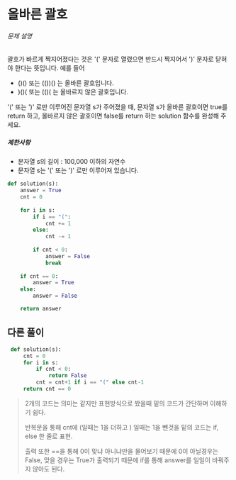 # 올바른 괄호

###### 문제 설명

괄호가 바르게 짝지어졌다는 것은 '(' 문자로 열렸으면 반드시 짝지어서 ')' 문자로 닫혀야 한다는 뜻입니다. 예를 들어

- ()() 또는 (())() 는 올바른 괄호입니다.
- )()( 또는 (()( 는 올바르지 않은 괄호입니다.

'(' 또는 ')' 로만 이루어진 문자열 s가 주어졌을 때, 문자열 s가 올바른 괄호이면 true를 return 하고, 올바르지 않은 괄호이면 false를 return 하는 solution 함수를 완성해 주세요.

##### 제한사항

- 문자열 s의 길이 : 100,000 이하의 자연수
- 문자열 s는 '(' 또는 ')' 로만 이루어져 있습니다.

```python
def solution(s):
    answer = True
    cnt = 0
    
    for i in s:
        if i == "(":
            cnt += 1
        else:
            cnt -= 1
        
        if cnt < 0: 
            answer = False
            break
    
    if cnt == 0:
        answer = True
    else:
        answer = False

    return answer
```

## 다른 풀이

```python
 def solution(s):
     cnt = 0    
     for i in s:        
         if cnt < 0: 
             return False
         cnt = cnt+1 if i == "(" else cnt-1
     return cnt == 0
```

> 2개의 코드는 의미는 같지만 표현방식으로 봤을때 밑의 코드가 간단하며 이해하기 쉽다.
>
> 반복문을 통해 cnt에 (일때는 1을 더하고 ) 일때는 1을 뺀것을 밑의 코드는 if, else 한 줄로 표현. 
>
> 출력 또한 ==을 통해 0이 맞냐 아니냐만을 물어보기 때문에 0이 아닐경우는 False, 맞을 경우는 True가 출력되기 때문에 if를 통해 answer를 일일이 바꿔주지 않아도 된다.  